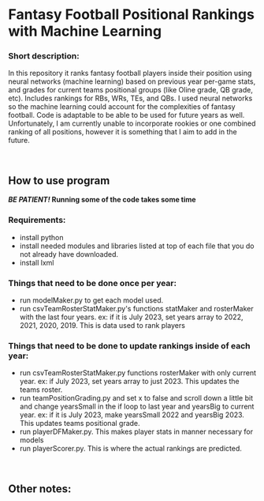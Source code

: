 # Fantasy Football Positional Rankings with Machine Learning

### Short description:
In this repository it ranks fantasy football players inside their position using neural networks (machine learning) based on previous year per-game stats, and grades for current teams positional groups (like Oline grade, QB grade, etc). Includes rankings for RBs, WRs, TEs, and QBs. I used neural networks so the machine learning could account for the complexities of fantasy football. Code is adaptable to be able to be used for future years as well. Unfortunately, I am currently unable to incorporate rookies or one combined ranking of all positions, however it is something that I aim to add in the future.

<br/>

## How to use program
***BE PATIENT!* Running some of the code takes some time**
<br/>

### Requirements:
- install python
- install needed modules and libraries listed at top of each file that you do not already have downloaded.
- install lxml

### Things that need to be done once per year:
- run modelMaker.py to get each model used.
- run csvTeamRosterStatMaker.py's functions statMaker and rosterMaker with the last four years. ex: if it is July 2023, set years array to 2022, 2021, 2020, 2019. This is data used to rank players

### Things that need to be done to update rankings inside of each year:
- run csvTeamRosterStatMaker.py functions rosterMaker with only current year. ex: if July 2023, set years array to just 2023. This updates the teams roster.
- run teamPositionGrading.py and set x to false and scroll down a little bit and change yearsSmall in the if loop to last year and yearsBig to current year. ex: if it is July 2023, make yearsSmall 2022 and yearsBig 2023. This updates teams positional grade.
- run playerDFMaker.py. This makes player stats in manner necessary for models
- run playerScorer.py. This is where the actual rankings are predicted.

<br/>

## Other notes:

